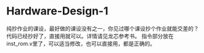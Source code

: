 # Hardware-Design-1
纯抄作业的课设，最好做的课设没有之一，你见过哪个课设抄个作业就能交差的？
代码已经抄好了，直接用就可以。详情请见龙芯参考书。
指令部分放在inst_rom.v里了，可以适当修改，也可以直接用，都是正确的。
